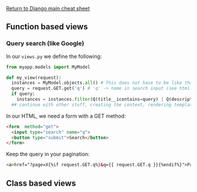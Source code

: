
[Return to Django main cheat sheet](../README.md)


## Function based views


### Query search (like Google)

In our `views.py` we define the following:
```python
from myapp.models import MyModel

def my_view(request):
  instances = MyModel.objects.all() # This does not have to be like that, another kind of query can be applied
  query = request.GET.get('q') # 'q' -> name in search input (see html form)
  if query:
    instances = instances.filter(Q(title__icontains=query) | Q(description__icontains=query))
  ## continue with other stuff, creating the context, rendering templates, so on.
```

In our HTML, we need a form with a GET method:

```html
<form  method="get">
  <input type="search" name="q">
  <button type="submit">Search</button>
</form>

```
Keep the query in your pagination:

```html
<a>href="?page=X{%if request.GET.q%}&q={{ request.GET.q }}{%endif%}">Page X</a>

```




## Class based views
